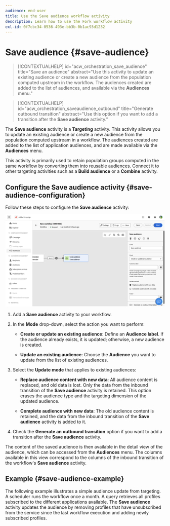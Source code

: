 ```yaml
---
audience: end-user
title: Use the Save audience workflow activity
description: Learn how to use the Fork workflow activity
exl-id: 0f7cbc34-0536-493e-bb3b-0b1ac93d1232
---
```

# Save audience {#save-audience}

>[!CONTEXTUALHELP]
>id="acw_orchestration_save_audience"
>title="Save an audience"
>abstract="Use this activity to update an existing audience or create a new audience from the population computed upstream in the workflow. The audiences created are added to the list of audiences, and available via the **Audiences** menu."

>[!CONTEXTUALHELP]
>id="acw_orchestration_saveaudience_outbound"
>title="Generate outbound transition"
>abstract="Use this option if you want to add a transition after the **Save audience** activity."

The **Save audience** activity is a **Targeting** activity. This activity allows you to update an existing audience or create a new audience from the population computed upstream in a workflow. The audiences created are added to the list of application audiences, and are made available via the **Audiences** menu.

This activity is primarily used to retain population groups computed in the same workflow by converting them into reusable audiences. Connect it to other targeting activities such as a **Build audience** or a **Combine** activity.

## Configure the Save audience activity {#save-audience-configuration}

Follow these steps to configure the **Save audience** activity:

![Description: Workflow configuration for Save audience activity](../assets/workflow-save-audience.png)

1. Add a **Save audience** activity to your workflow.

1. In the **Mode** drop-down, select the action you want to perform:

    * **Create or update an existing audience**: Define an **Audience label**. If the audience already exists, it is updated; otherwise, a new audience is created.

    * **Update an existing audience**: Choose the **Audience** you want to update from the list of existing audiences.

1. Select the **Update mode** that applies to existing audiences:

    * **Replace audience content with new data**: All audience content is replaced, and old data is lost. Only the data from the inbound transition of the **Save audience** activity is retained. This option erases the audience type and the targeting dimension of the updated audience.

    * **Complete audience with new data**: The old audience content is retained, and the data from the inbound transition of the **Save audience** activity is added to it.

1. Check the **Generate an outbound transition** option if you want to add a transition after the **Save audience** activity.

The content of the saved audience is then available in the detail view of the audience, which can be accessed from the **Audiences** menu. The columns available in this view correspond to the columns of the inbound transition of the workflow's **Save audience** activity.

## Example {#save-audience-example}

The following example illustrates a simple audience update from targeting. A scheduler runs the workflow once a month. A query retrieves all profiles subscribed to the different applications available. The **Save audience** activity updates the audience by removing profiles that have unsubscribed from the service since the last workflow execution and adding newly subscribed profiles.